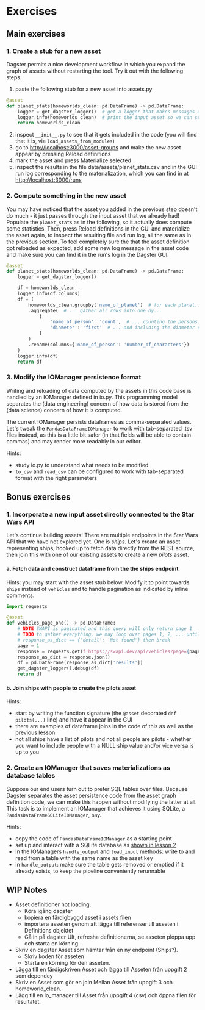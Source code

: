 # Exercises

## Main exercises

### 1. Create a stub for a new asset
Dagster permits a nice development workflow in which you expand the graph of assets without restarting the tool. Try it out with the following steps.

1. paste the following stub for a new asset into assets.py
```Python
@asset
def planet_stats(homeworlds_clean: pd.DataFrame) -> pd.DataFrame:
    logger = get_dagster_logger()  # get a logger that makes messages appear in dagster web GUI
    logger.info(homeworlds_clean)  # print the input asset so we can see what's going on during development!
    return homeworlds_clean
```
2. inspect `__init__.py` to see that it gets included in the code (you will find that it is, via `load_assets_from_modules`)
3. go to [http://localhost:3000/asset-groups](http://localhost:3000/asset-groups) and make the new asset appear by pressing Reload definitions
4. mark the asset and press Materialize selected
5. inspect the results in the file data/assets/planet_stats.csv and in the GUI run log corresponding to the materialization, which you can find in at [http://localhost:3000/runs](http://localhost:3000/runs)


### 2. Compute something in the new asset
You may have noticed that the asset you added in the previous step doesn't do much - it just passes through the input asset that we already had! Populate the `planet_stats` as in the following, so it actually does compute some statistics. Then, press Reload definitions in the GUI and materialize the asset again, to inspect the resulting file and run log, all the same as in the previous section. To feel completely sure the that the asset definition got reloaded as expected, add some new log message in the asset code and make sure you can find it in the run's log in the Dagster GUI.
```Python
@asset
def planet_stats(homeworlds_clean: pd.DataFrame) -> pd.DataFrame:
    logger = get_dagster_logger()

    df = homeworlds_clean
    logger.info(df.columns)
    df = (
        homeworlds_clean.groupby('name_of_planet')  # for each planet...
        .aggregate(  # ... gather all rows into one by...
            {
                'name_of_person': 'count',  # ... counting the persons...
                'diameter': 'first'  # ... and including the diameter of the planet
            }
        )
        .rename(columns={'name_of_person': 'number_of_characters'})
    )
    logger.info(df)
    return df
```

### 3. Modify the IOManager persistence format
Writing and reloading of data computed by the assets in this code base is handled by an IOManager defined in io.py. This programming model separates the (data engineering) concern of how data is stored from the (data science) concern of how it is computed.

The current IOManager persists dataframes as comma-separated values. Let's tweak the `PandasDataFrameIOManager` to work with tab-separated .tsv files instead, as this is a little bit safer (in that fields will be able to contain commas) and may render more readably in our editor.

Hints:
- study io.py to understand what needs to be modified
- `to_csv` and `read_csv` can be configured to work with tab-separated format with the right parameters


## Bonus exercises

### 1. Incorporate a new input asset directly connected to the Star Wars API
Let's continue building assets! There are multiple endpoints in the Star Wars API that we have not explored yet. One is *ships*. Let's create an asset representing ships, hooked up to fetch data directly from the REST source, then join this with one of our existing assets to create a new *pilots* asset.

#### a. Fetch data and construct dataframe from the the ships endpoint
Hints: you may start with the asset stub below. Modify it to point towards `ships` instead of `vehicles` and to handle pagination as indicated by inline comments.
```Python
import requests

@asset
def vehicles_page_one() -> pd.DataFrame:
    # NOTE SWAPI is paginated and this query will only return page 1
    # TODO to gather everything, we may loop over pages 1, 2, ... until
    # response_as_dict == {'detail': 'Not found'} then break
    page = 1
    response = requests.get(f'https://swapi.dev/api/vehicles?page={page}')
    response_as_dict = response.json()
    df = pd.DataFrame(response_as_dict['results'])
    get_dagster_logger().debug(df)
    return df
```

#### b. Join ships with people to create the pilots asset
Hints:
- start by writing the function signature (the `@asset` decorated `def pilots(...)` line) and have it appear in the GUI
- there are examples of dataframe joins in the code of this as well as the previous lesson
- not all ships have a list of pilots and not all people are pilots - whether you want to include people with a NULL ship value and/or vice versa is up to you


### 2. Create an IOManager that saves materializations as database tables
Suppose our end users turn out to prefer SQL tables over files. Because Dagster separates the asset persistence code from the asset graph definition code, we can make this happen without modifying the latter at all. This task is to implement an IOManager that achieves it using SQLite, a `PandasDataFrameSQLiteIOManager`, say.

Hints:
- copy the code of `PandasDataFrameIOManager` as a starting point
- set up and interact with a SQLite database as [shown in lesson 2](https://github.com/knowit-solutions-cocreate/pythoncourse-lesson2/tree/main)
- in the IOManagers `handle_output` and `load_input` methods: write to and read from a table with the same name as the asset key
- in `handle_output`: make sure the table gets removed or emptied if it already exists, to keep the pipeline conveniently rerunnable

## WIP Notes


- Asset definitioner hot loading.
  - Köra igång dagster
  - kopiera en färdigbyggd asset i assets filen
  - importera asseten genom att lägga till referenser till asseten i Definitions objektet
  - Gå in på dagster UIt, refresha definitionerna, se asseten ploppa upp och starta en körning.
- Skriv en dagster Asset som hämtar från en ny endpoint (Ships?).
  - Skriv koden för asseten
  - Starta en körning för den asseten.
- Lägga till en färdigskriven Asset och lägga till Asseten från uppgift 2 som dependcy
- Skriv en Asset som gör en join Mellan Asset från uppgift 3 och homeworld_clean.
- Lägg till en io_manager till Asset från uppgift 4 (csv) och öppna filen för resultatet.